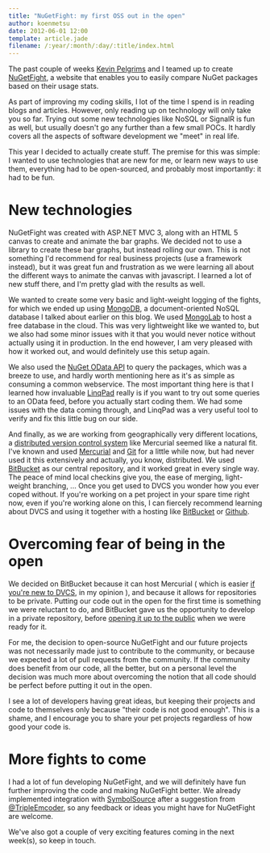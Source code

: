 ```yaml
---
title: "NuGetFight: my first OSS out in the open"
author: koenmetsu
date: 2012-06-01 12:00
template: article.jade
filename: /:year/:month/:day/:title/index.html
---
```


The past couple of weeks [Kevin Pelgrims](http://www.kevinpelgrims.com/blog) and I teamed up to create [NuGetFight](http://www.nugetfight.com), a website that enables you to easily compare NuGet packages based on their usage stats. 

As part of improving my coding skills, I lot of the time I spend is in reading blogs and articles. However, only reading up on technology will only take you so far. Trying out some new technologies like NoSQL or SignalR is fun as well, but usually doesn't go any further than a few small POCs. It hardly covers all the aspects of software development we "meet" in real life.

This year I decided to actually create stuff. The premise for this was simple: I wanted to use technologies that are new for me, or learn new ways to use them, everything had to be open-sourced, and probably most importantly: it had to be fun.

New technologies
===
NuGetFight was created with ASP.NET MVC 3, along with an HTML 5 canvas to create and animate the bar graphs. We decided not to use a library to create these bar graphs, but instead rolling our own. This is not something I'd recommend for real business projects (use a framework instead), but it was great fun and frustration as we were learning all about the different ways to animate the canvas with javascript. I learned a lot of new stuff there, and I'm pretty glad with the results as well.

We wanted to create some very basic and light-weight logging of the fights, for which we ended up using [MongoDB](http://www.mongodb.org/), a document-oriented NoSQL database I talked about earlier on this blog. We used [MongoLab](https://www.mongolab.com) to host a free database in the cloud. This was very lightweight like we wanted to, but we also had some minor issues with it that you would never notice without actually using it in production. In the end however, I am very pleased with how it worked out, and would definitely use this setup again.

We also used the [NuGet OData API](https://www.nuget.org/api/v2/) to query the packages, which was a breeze to use, and hardly worth mentioning here as it's as simple as consuming a common webservice. The most important thing here is that I learned how invaluable [LinqPad](http://www.linqpad.net) really is if you want to try out some queries to an OData feed, before you actually start coding them. We had some issues with the data coming through, and LinqPad was a very useful tool to verify and fix this little bug on our side.

And finally, as we are working from geographically very different locations, a [distributed version control system](https://en.wikipedia.org/wiki/Distributed_revision_control) like Mercurial seemed like a natural fit. I've known and used [Mercurial](http://mercurial.selenic.com/) and [Git](http://git-scm.com/) for a little while now, but had never used it this extensively and actually, you know, distributed. We used [BitBucket](https://bitbucket.org/) as our central repository, and it worked great in every single way. The peace of mind local checkins give you, the ease of merging, light-weight branching, ... Once you get used to DVCS you wonder how you ever coped without. If you're working on a pet project in your spare time right now, even if you're working alone on this, I can fiercely recommend learning about DVCS and using it together with a hosting like [BitBucket](https://bitbucket.org/)  or [Github](https://github.com/).

Overcoming fear of being in the open
===
We decided on BitBucket because it can host Mercurial ( which is easier [if you're new to DVCS](http://hginit.com/), in my opinion ), and because it allows for repositories to be private. Putting our code out in the open for the first time is something we were reluctant to do, and BitBucket gave us the opportunity to develop in a private repository, before [opening it up to the public](https://bitbucket.org/kevinpelgrims/nugetfight) when we were ready for it.

For me, the decision to open-source NuGetFight and our future projects was not necessarily made just to contribute to the community, or because we expected a lot of pull requests from the community. If the community does benefit from our code, all the better, but on a personal level the decision was much more about overcoming the notion that all code should be perfect before putting it out in the open. 


I see a lot of developers having great ideas, but keeping their projects and code to themselves only because "their code is not good enough". This is a shame, and I encourage you to share your pet projects regardless of how good your code is.

More fights to come
===
I had a lot of fun developing NuGetFight, and we will definitely have fun further improving the code and making NuGetFight better. We already implemented integration with [SymbolSource](http://http://www.symbolsource.org/) after a suggestion from [@TripleEmcoder](https://twitter.com/tripleemcoder), so any feedback or ideas you might have for NuGetFight are welcome. 

We've also got a couple of very exciting features coming in the next week(s), so keep in touch.
